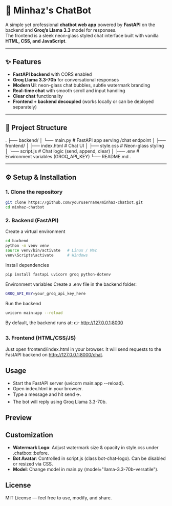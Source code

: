 # 🤖 Minhaz's ChatBot

A simple yet professional **chatbot web app** powered by **FastAPI** on the backend and **Groq’s Llama 3.3** model for responses.  
The frontend is a sleek neon-glass styled chat interface built with vanilla **HTML, CSS, and JavaScript**.

---

## ✨ Features

- **FastAPI backend** with CORS enabled
- **Groq Llama 3.3-70b** for conversational responses
- **Modern UI**: neon-glass chat bubbles, subtle watermark branding
- **Real-time chat** with smooth scroll and input handling
- **Clear chat** functionality
- **Frontend + backend decoupled** (works locally or can be deployed separately)

---

## 📂 Project Structure

.
├── backend/
│ └── main.py # FastAPI app serving /chat endpoint
│
├── frontend/
│ ├── index.html # Chat UI
│ ├── style.css # Neon-glass styling
│ └── script.js # Chat logic (send, append, clear)
│
├── .env # Environment variables (GROQ_API_KEY)
└── README.md
.


---

## ⚙️ Setup & Installation

### 1. Clone the repository
```bash
git clone https://github.com/yourusername/minhaz-chatbot.git
cd minhaz-chatbot
```

### 2. Backend (FastAPI)
Create a virtual environment
```bash
cd backend
python -m venv venv
source venv/bin/activate   # Linux / Mac
venv\Scripts\activate      # Windows
```

Install dependencies
```bash
pip install fastapi uvicorn groq python-dotenv
```
Environment variables
Create a .env file in the backend folder:
```bash
GROQ_API_KEY=your_groq_api_key_here
```
Run the backend
```bash
uvicorn main:app --reload
```
By default, the backend runs at:
👉 http://127.0.0.1:8000

### 3. Frontend (HTML/CSS/JS)
Just open frontend/index.html in your browser.
It will send requests to the FastAPI backend on http://127.0.0.1:8000/chat.

## Usage
* Start the FastAPI server (uvicorn main:app --reload).
* Open index.html in your browser.
* Type a message and hit send ✈️.
* The bot will reply using Groq Llama 3.3-70b.

## Preview


## Customization
* **Watermark Logo**: Adjust watermark size & opacity in style.css under .chatbox::before.
* **Bot Avatar**: Controlled in script.js (class bot-chat-logo). Can be disabled or resized via CSS.
* **Model**: Change model in main.py (model="llama-3.3-70b-versatile").

## License
MIT License — feel free to use, modify, and share.

